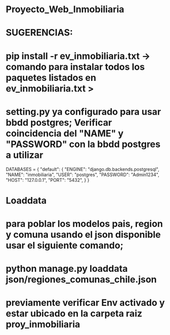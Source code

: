 # Proyecto_Web_Inmobiliaria

# SUGERENCIAS: 
# pip install -r ev_inmobiliaria.txt              -> comando para instalar todos los paquetes listados en ev_inmobiliaria.txt > 

# setting.py ya configurado para usar bbdd postgres; Verificar coincidencia del "NAME" y "PASSWORD" con la bbdd postgres a utilizar
DATABASES = {
    "default": {
        "ENGINE": "django.db.backends.postgresql",
        "NAME": "inmobiliaria",
        "USER": "postgres",
        "PASSWORD": "Admin1234",
        "HOST": "127.0.0.1",
        "PORT": "5432",
    }
}

# Loaddata
# para poblar los modelos pais, region y comuna usando el json disponible usar el siguiente comando; 
# python manage.py loaddata json/regiones_comunas_chile.json  
# previamente verificar Env activado y estar ubicado en la carpeta raiz proy_inmobiliaria
